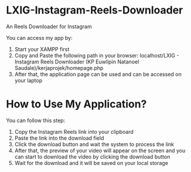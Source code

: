 # LXIG-Instagram-Reels-Downloader
An Reels Downloader for  Instagram

You can access my app by:
1. Start your XAMPP first
2. Copy and Paste the following path in your browser: localhost/LXIG - Instagram Reels Downloader (KP Euwlipin Natanoel Saudale)/kerjaprojek/homepage.php
3. After that, the application page can be used and can be accessed on your laptop

# How to Use My Application?

You can follow this step:
1. Copy the Instagram Reels link into your clipboard
2. Paste the link into the download field
3. Click the download button and wait the system to process the link
4. After that, the preview of your video will appear on the screen and you can start to download the video by clicking the download button
5. Wait for the download and it will be saved on your local storage
